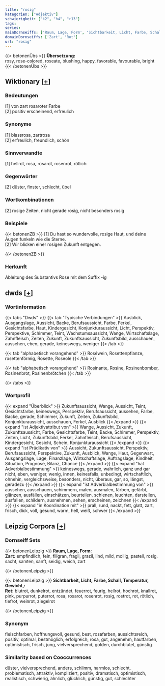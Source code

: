 ```yaml
---
title: "rosig"
kategorien: ["Adjektiv"]
schwierigkeit: ["k2", "h4", "r13"]
tags:
series:
mainDornseiffs: ['Raum, Lage, Form', 'Sichtbarkeit, Licht, Farbe, Schall, Temperatur, Gewicht,']
domainDornseiffs: ['Zart', 'Rot']
url: "rosig"
---
```


{{< betonenÜbs >}}
**Übersetzung:**  
rosy, rose-colored, roseate, blushing, happy, favorable, favourable, bright  
{{< /betonenÜbs >}}

## Wiktionary [[+](https://de.wiktionary.org/wiki/rosig)]

### Bedeutungen
[1] von zart rosaroter Farbe  
[2] positiv erscheinend, erfreulich  

### Synonyme
[1] blassrosa, zartrosa  
[2] erfreulich, freundlich, schön  

### Sinnverwandte
[1] hellrot, rosa, rosarot, rosenrot, rötlich  

### Gegenwörter
[2] düster, finster, schlecht, übel  

### Wortkombinationen
[2] rosige Zeiten, nicht gerade rosig, nicht besonders rosig  

### Beispiele
{{< betonenZB >}}
[1] Du hast so wundervolle, rosige Haut, und deine Augen funkeln wie die Sterne.  
[2] Wir blicken einer rosigen Zukunft entgegen.  

{{< /betonenZB >}}
### Herkunft
Ableitung des Substantivs Rose mit dem Suffix -ig  



## dwds [[+](https://www.dwds.de/wb/rosig)]

### Wortinformation
{{< tabs "Dwds" >}}
{{< tab "Typische Verbindungen" >}}
Ausblick, Ausgangslage, Aussicht, Backe, Berufsaussicht, Farbe, Ferkel, Gesichtsfarbe, Haut, Kindergesicht, Konjunkturaussicht, Licht, Perspektiv, Perspektive, Schimmer, Teint, Wachstumsaussicht, Wange, Wirtschaftslage, Zahnfleisch, Zeiten, Zukunft, Zukunftsaussicht, Zukunftsbild, ausschauen, aussehen, eben, gerade, keineswegs, weniger
{{< /tab >}}

{{< tab "alphabetisch vorangehend" >}}
Roséwein, Rosettenpflanze, rosettenförmig, Rosette, Roseole
{{< /tab >}}

{{< tab "alphabetisch vorangehend" >}}
Rosinante, Rosine, Rosinenbomber, Rosinenbrot, Rosinenbrötchen
{{< /tab >}}

{{< /tabs >}}

### Wortprofil
{{< expand "Überblick" >}} Zukunftsaussicht, Wange, Aussicht, Teint, Gesichtsfarbe, keineswegs, Perspektiv, Berufsaussicht, aussehen, Farbe, Backe, gerade, Schimmer, Zukunft, Zeiten, Zukunftsbild, Konjunkturaussicht, ausschauen, Ferkel, Ausblick {{< /expand >}}
{{< expand "ist Adjektivattribut von" >}} Wange, Aussicht, Zukunft, Zukunftsaussicht, Farbe, Gesichtsfarbe, Teint, Backe, Schimmer, Perspektiv, Zeiten, Licht, Zukunftsbild, Ferkel, Zahnfleisch, Berufsaussicht, Kindergesicht, Gesicht, Schein, Konjunkturaussicht {{< /expand >}}
{{< expand "ist Prädikativ von" >}} Aussicht, Zukunftsaussicht, Perspektiv, Berufsaussicht, Perspektive, Zukunft, Ausblick, Wange, Haut, Gegenwart, Ausgangslage, Lage, Finanzlage, Wirtschaftslage, Auftragslage, Kindheit, Situation, Prognose, Bilanz, Chance {{< /expand >}}
{{< expand "hat Adverbialbestimmung" >}} keineswegs, gerade, wahrlich, ganz und gar nicht, eben, weniger, wenig, innen, keinesfalls, unbedingt, wirtschaftlich, ohnehin, vergleichsweise, besonders, nicht, überaus, gar, so, längst, geradezu {{< /expand >}}
{{< expand "ist Adverbialbestimmung von" >}} aussehen, ausschauen, schimmern, malen, ausmalen, färben, gefärbt, glänzen, ausfällen, einschätzen, beurteilen, schienen, leuchten, darstellen, ausfallen, schildern, ausnehmen, sehen, erscheinen, zeichnen {{< /expand >}}
{{< expand "in Koordination mit" >}} prall, rund, nackt, fett, glatt, zart, frisch, dick, voll, gesund, warm, hell, weiß, schwer {{< /expand >}}

## Leipzig Corpora [[+](https://corpora.uni-leipzig.de/en/res?word=rosig&corpusId=deu_newscrawl-public_2018)]

### Dornseiff Sets
{{< betonenLeipzig >}}
**Raum, Lage, Form:**  
**Zart:** empfindlich, fein, filigran, fragil, grazil, lind, mild, mollig, pastell, rosig, sacht, samten, sanft, seidig, weich, zart  

{{< /betonenLeipzig >}}


{{< betonenLeipzig >}}
**Sichtbarkeit, Licht, Farbe, Schall, Temperatur, Gewicht,:**  
**Rot:** blutrot, dunkelrot, entzündet, feuerrot, feurig, hellrot, hochrot, knallrot, pink, purpurrot, puterrot, rosa, rosarot, rosenrot, rosig, rostrot, rot, rötlich, tiefrot, weinrot, ziegelrot  

{{< /betonenLeipzig >}}

### Synonym
fleischfarben, hoffnungsvoll, gesund, best, rosafarben, aussichtsreich, positiv, optimal, bestmöglich, erfolgreich, rosa, gut, angenehm, hautfarben, optimistisch, frisch, jung, vielversprechend, golden, durchblutet, günstig


### Similarity based on Cooccurrences
düster, vielversprechend, anders, schlimm, harmlos, schlecht, problematisch, attraktiv, kompliziert, positiv, dramatisch, optimistisch, realistisch, schwierig, ähnlich, glücklich, günstig, gut, schlechter

